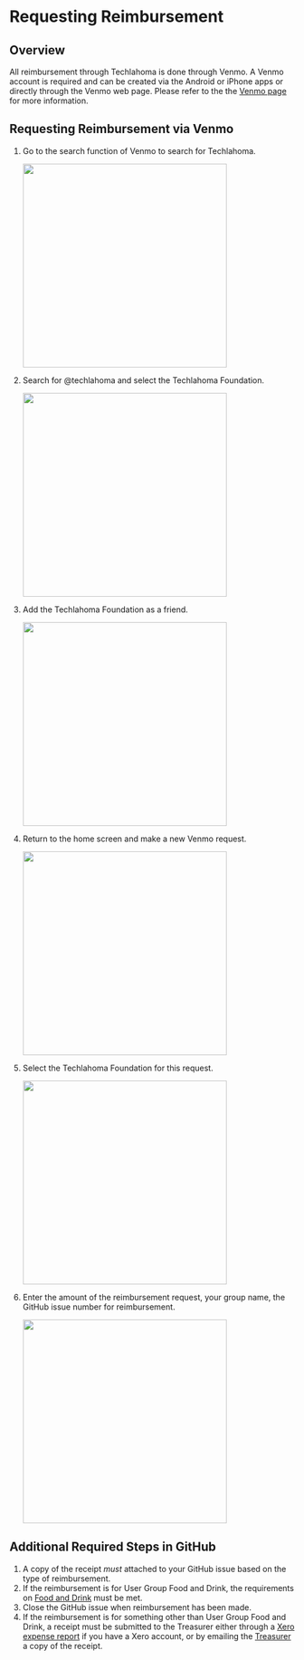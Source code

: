 # Requesting Reimbursement

## Overview
All reimbursement through Techlahoma is done through Venmo. A Venmo account is required and can be created via the Android or iPhone apps
 or directly through the Venmo web page. Please refer to the the [Venmo page](https://venmo.com/) for more information.

## Requesting Reimbursement via Venmo
1. Go to the search function of Venmo to search for Techlahoma.

    <img src="https://github.com/techlahoma/user-group-docs/blob/master/images/venmo-request-step-1.png" width="360">
    
2. Search for @techlahoma and select the Techlahoma Foundation.

    <img src="https://github.com/techlahoma/user-group-docs/blob/master/images/venmo-request-step-2.png" width="360">
    
3. Add the Techlahoma Foundation as a friend.

    <img src="https://github.com/techlahoma/user-group-docs/blob/master/images/venmo-request-step-3.png" width="360">
    
4. Return to the home screen and make a new Venmo request.

    <img src="https://github.com/techlahoma/user-group-docs/blob/master/images/venmo-request-step-4.png" width="360">
    
5. Select the Techlahoma Foundation for this request.

    <img src="https://github.com/techlahoma/user-group-docs/blob/master/images/venmo-request-step-5.png" width="360">
    
6. Enter the amount of the reimbursement request, your group name, the GitHub issue number for reimbursement.

    <img src="https://github.com/techlahoma/user-group-docs/blob/master/images/venmo-request-step-6.png" width="360">

## Additional Required Steps in GitHub
1. A copy of the receipt *must* attached to your GitHub issue based on the type of reimbursement.
2. If the reimbursement is for User Group Food and Drink, the requirements on [Food and Drink](./Food-and-Drinks.md) must be met.
3. Close the GitHub issue when reimbursement has been made.
4. If the reimbursement is for something other than User Group Food and Drink, a receipt must be submitted to the Treasurer either through a [Xero expense report](https://docs.google.com/document/d/1J-HRgqKCveFYpqSRxMjAVj-B2sNeNw3p_qK0jo4OYgU/edit?usp=sharing) if you have a Xero account, or by emailing the [Treasurer](mailto:payments@techlahoma.org) a copy of the receipt. 
